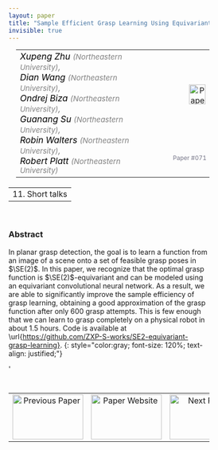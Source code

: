 ```yaml
---
layout: paper
title: "Sample Efficient Grasp Learning Using Equivariant Models"
invisible: true
---
```

<head>
<style>
* {
  box-sizing: border-box;
}

#myInput {
  background-position: 10px 10px;
  background-repeat: no-repeat;
  width: 100%;
  font-size: 100%;
  padding: 12px 20px 12px 40px;
  border: 1px solid #ddd;
  margin-bottom: 12px;
}

#myTable, #myTableA {
  border-collapse: collapse;
  width: 100%;
  border: 1px solid #ddd;
  font-size: 100%;
}

#myTable th, #myTable td, #myTableA th, #myTableA td {
  text-align: left;
  padding: 12px;
}

#myTable tr, #myTableA tr {
  border-bottom: 1px solid #ddd;
}

#myTable tr.header, #myTable tr:hover, #myTableA tr.header, #myTableA tr:hover {
  background-color: #f1f1f1;
}


#eventcounter1 a {
    font-size: 12px;
    color: #ffffff;
    display: block;
}

#eventcounter1 a:hover {
    text-decoration: none;
}

#eventcounter2 a {
    font-size: 12px;
    color: #ffffff;
    display: block;
}

#eventcounter2 a:hover {
    text-decoration: none;
}

</style>
</head>

<table width = "95%" style="padding-left: 15px; margin-left: auto; margin-right: 10px;">
<tr><td style = "vertical-align: top; padding-right: 25px;" rowspan="2">
<span style="color:black; font-size: 110%;"><i>
Xupeng Zhu <span style="color:gray; font-size: 85%">(Northeastern University)</span><span style="color:gray; font-size: 100%">,</span><br>
Dian Wang <span style="color:gray; font-size: 85%">(Northeastern University)</span><span style="color:gray; font-size: 100%">,</span><br>
Ondrej Biza <span style="color:gray; font-size: 85%">(Northeastern University)</span><span style="color:gray; font-size: 100%">,</span><br>
Guanang Su <span style="color:gray; font-size: 85%">(Northeastern University)</span><span style="color:gray; font-size: 100%">,</span><br>
Robin Walters <span style="color:gray; font-size: 85%">(Northeastern University)</span><span style="color:gray; font-size: 100%">,</span><br>
Robert Platt <span style="color:gray; font-size: 85%">(Northeastern University)</span>
</i></span>
</td>

<td style="text-align: right;"><a href="http://www.roboticsproceedings.org/rss18/p071.pdf"><img src="{{ site.baseurl }}/images/paper_link.png" alt="Paper Website" width = "33"  height = "40"/></a><br></td>
</tr>
<tr>
<td style="color:#777789; text-align:right; font-size: 75%; margin-right:10px;">Paper&nbsp;#071</td>
</tr>
</table>

<table width="80%" style="margin-top: 20px; margin-left: auto; margin-right: auto;">
  <tr>
    <td style="text-align:center;">11. Short talks</td>
  </tr>
</table>
<br>


### Abstract
In planar grasp detection, the goal is to learn a function from an image of a scene onto a set of feasible grasp poses in $\SE(2)$. In this paper, we recognize that the optimal grasp function is $\SE(2)$-equivariant and can be modeled using an equivariant convolutional neural network. As a result, we are able to significantly improve the sample efficiency of grasp learning, obtaining a good approximation of the grasp function after only 600 grasp attempts. This is few enough that we can learn to grasp completely on a physical robot in about 1.5 hours. Code is available at \url{https://github.com/ZXP-S-works/SE2-equivariant-grasp-learning}.
{: style="color:gray; font-size: 120%; text-align: justified;"}


<table width="100%" style="margin-top:40px;">
<tr>
    <td style="width: 30%; text-align: center;"><a href="{{ site.baseurl }}/program/papers/070/">
<img src="{{ site.baseurl }}/images/previous_paper_icon.png"
       alt="Previous Paper" width = "142"  height = "90"/> 
</a> </td>
<td style="text-align: center;"><a href="{{ site.baseurl }}/program/papers">
<img src="{{ site.baseurl }}/images/overview_icon.png"
       alt="Paper Website" width = "142"  height = "90"/> 
</a> </td>
    <td style="width: 30%; text-align: center;"><a href="{{ site.baseurl }}/program/papers/072/">
    <img src="{{ site.baseurl }}/images/next_paper_icon.png"
        alt="Next Paper" width = "142"  height = "90"/>
    </a></td>
'</tr>
</table>
